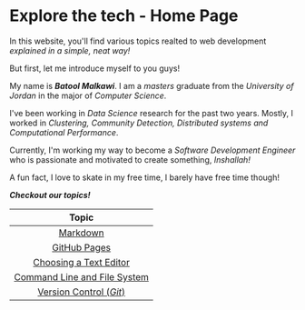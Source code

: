 # Explore the tech - Home Page
In this website, you'll find various topics realted to web development _explained in a simple, neat way!_

But first, let me introduce myself to you guys! 

My name is ***Batool Malkawi***. I am a _masters_ graduate from the _University of Jordan_ in the major of _Computer Science_.

I've been working in _Data Science_ research for the past two years. Mostly, I worked in _Clustering, Community Detection, Distributed systems and Computational Performance_.

Currently, I'm working my way to become a _Software Development Engineer_ who is passionate and motivated to create something, _Inshallah!_

A fun fact, I love to skate in my free time, I barely have free time though!

***Checkout our topics!***

| Topic      |
| :-----:|
|[Markdown](read1.md)|
|[GitHub Pages](read1.md)|
|[Choosing a Text Editor](read2.md)|
|[Command Line and File System](read2.md)|
|[Version Control (_Git_)](read3.md)|

